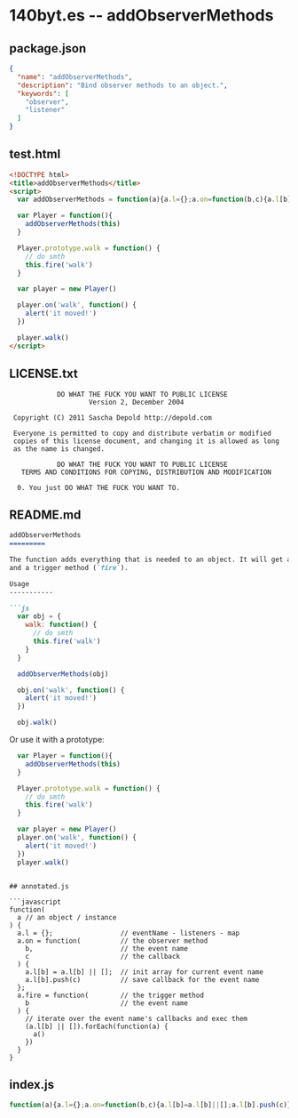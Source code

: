 # 140byt.es -- addObserverMethods

## package.json

```json
{
  "name": "addObserverMethods",
  "description": "Bind observer methods to an object.",
  "keywords": [
    "observer",
    "listener"
  ]
}

```

## test.html

```html
<!DOCTYPE html>
<title>addObserverMethods</title>
<script>
  var addObserverMethods = function(a){a.l={};a.on=function(b,c){a.l[b]=a.l[b]||[];a.l[b].push(c)};a.fire=function(b){(a.l[b]||[]).forEach(function(a){a()})}}

  var Player = function(){
    addObserverMethods(this)
  }

  Player.prototype.walk = function() {
    // do smth
    this.fire('walk')
  }

  var player = new Player()

  player.on('walk', function() {
    alert('it moved!')
  })

  player.walk()
</script>

```

## LICENSE.txt

```text
            DO WHAT THE FUCK YOU WANT TO PUBLIC LICENSE
                    Version 2, December 2004

 Copyright (C) 2011 Sascha Depold http://depold.com

 Everyone is permitted to copy and distribute verbatim or modified
 copies of this license document, and changing it is allowed as long
 as the name is changed.

            DO WHAT THE FUCK YOU WANT TO PUBLIC LICENSE
   TERMS AND CONDITIONS FOR COPYING, DISTRIBUTION AND MODIFICATION

  0. You just DO WHAT THE FUCK YOU WANT TO.

```

## README.md

```markdown
addObserverMethods
=========

The function adds everything that is needed to an object. It will get a event-callbacks-map, an observer/listener method (`on`)
and a trigger method (`fire`).

Usage
-----------

```js
  var obj = {
    walk: function() {
      // do smth
      this.fire('walk')
    }
  }

  addObserverMethods(obj)

  obj.on('walk', function() {
    alert('it moved!')
  })

  obj.walk()
```

Or use it with a prototype:

```js
  var Player = function(){
    addObserverMethods(this)
  }

  Player.prototype.walk = function() {
    // do smth
    this.fire('walk')
  }

  var player = new Player()
  player.on('walk', function() {
    alert('it moved!')
  })
  player.walk()
```

```

## annotated.js

```javascript
function(
  a // an object / instance
) {
  a.l = {};                 // eventName - listeners - map
  a.on = function(          // the observer method
    b,                      // the event name
    c                       // the callback
  ) {
    a.l[b] = a.l[b] || [];  // init array for current event name
    a.l[b].push(c)          // save callback for the event name
  };
  a.fire = function(        // the trigger method
    b                       // the event name
  ) {
    // iterate over the event name's callbacks and exec them
    (a.l[b] || []).forEach(function(a) {
      a()
    })
  }
}

```

## index.js

```javascript
function(a){a.l={};a.on=function(b,c){a.l[b]=a.l[b]||[];a.l[b].push(c)};a.fire=function(b){(a.l[b]||[]).forEach(function(a){a()})}}

```

